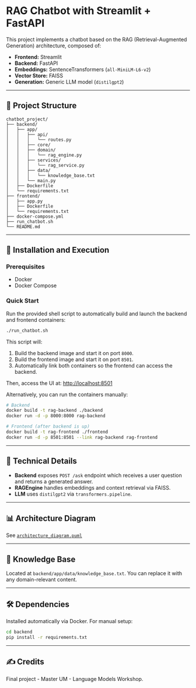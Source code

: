# RAG Chatbot with Streamlit + FastAPI

This project implements a chatbot based on the RAG (Retrieval-Augmented Generation) architecture, composed of:

- **Frontend:** Streamlit
- **Backend:** FastAPI
- **Embeddings:** SentenceTransformers (`all-MiniLM-L6-v2`)
- **Vector Store:** FAISS
- **Generation:** Generic LLM model (`distilgpt2`)

---

## 📁 Project Structure

```
chatbot_project/
├── backend/
│   ├── app/
│   │   ├── api/
│   │   │   └── routes.py
│   │   ├── core/
│   │   ├── domain/
│   │   │   └── rag_engine.py
│   │   ├── services/
│   │   │   └── rag_service.py
│   │   ├── data/
│   │   │   └── knowledge_base.txt
│   │   └── main.py
│   ├── Dockerfile
│   └── requirements.txt
├── frontend/
│   ├── app.py
│   ├── Dockerfile
│   └── requirements.txt
├── docker-compose.yml
├── run_chatbot.sh
└── README.md
```

---

## 🚀 Installation and Execution

### Prerequisites

- Docker
- Docker Compose

### Quick Start

Run the provided shell script to automatically build and launch the backend and frontend containers:

```bash
./run_chatbot.sh
```

This script will:

1. Build the backend image and start it on port `8000`.
2. Build the frontend image and start it on port `8501`.
3. Automatically link both containers so the frontend can access the backend.

Then, access the UI at: [http://localhost:8501](http://localhost:8501)

Alternatively, you can run the containers manually:

```bash
# Backend
docker build -t rag-backend ./backend
docker run -d -p 8000:8000 rag-backend

# Frontend (after backend is up)
docker build -t rag-frontend ./frontend
docker run -d -p 8501:8501 --link rag-backend rag-frontend
```

---

## 📄 Technical Details

- **Backend** exposes `POST /ask` endpoint which receives a user question and returns a generated answer.
- **RAGEngine** handles embeddings and context retrieval via FAISS.
- **LLM** uses `distilgpt2` via `transformers.pipeline`.

---

## 📊 Architecture Diagram

See [`architecture_diagram.puml`](architecture_diagram.puml)

---

## 🧠 Knowledge Base

Located at `backend/app/data/knowledge_base.txt`. You can replace it with any domain-relevant content.

---

## 🛠️ Dependencies

Installed automatically via Docker. For manual setup:

```bash
cd backend
pip install -r requirements.txt
```

---

## ✍️ Credits

Final project - Master UM - Language Models Workshop.
